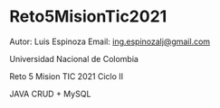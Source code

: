 # Reto5MisionTic2021
Autor: Luis Espinoza
Email: ing.espinozalj@gmail.com

Universidad Nacional de Colombia

Reto 5 
Mision TIC 2021
Ciclo II

JAVA CRUD + MySQL
